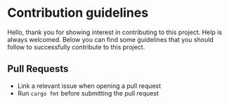 # Contribution guidelines

Hello, thank you for showing interest in contributing to this project. Help is always welcomed. Below you can find some guidelines that you should follow to successfully contribute to this project.

## Pull Requests

- Link a relevant issue when opening a pull request
- Run `cargo fmt` before submitting the pull request
